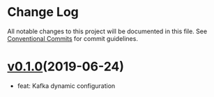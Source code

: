 # Change Log

All notable changes to this project will be documented in this file.
See [Conventional Commits](https://conventionalcommits.org) for commit
guidelines.

# [v0.1.0]()(2019-06-24)

* feat: Kafka dynamic configuration
